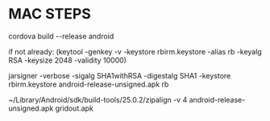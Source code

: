 # MAC STEPS
cordova build --release android

if not already:
(keytool -genkey -v -keystore rbirm.keystore -alias rb -keyalg RSA -keysize 2048 -validity 10000)

jarsigner -verbose -sigalg SHA1withRSA -digestalg SHA1 -keystore rbirm.keystore android-release-unsigned.apk rb

~/Library/Android/sdk/build-tools/25.0.2/zipalign -v 4 android-release-unsigned.apk gridout.apk
